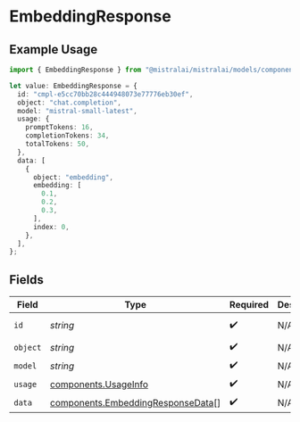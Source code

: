 # EmbeddingResponse

## Example Usage

```typescript
import { EmbeddingResponse } from "@mistralai/mistralai/models/components";

let value: EmbeddingResponse = {
  id: "cmpl-e5cc70bb28c444948073e77776eb30ef",
  object: "chat.completion",
  model: "mistral-small-latest",
  usage: {
    promptTokens: 16,
    completionTokens: 34,
    totalTokens: 50,
  },
  data: [
    {
      object: "embedding",
      embedding: [
        0.1,
        0.2,
        0.3,
      ],
      index: 0,
    },
  ],
};
```

## Fields

| Field                                                                                  | Type                                                                                   | Required                                                                               | Description                                                                            | Example                                                                                |
| -------------------------------------------------------------------------------------- | -------------------------------------------------------------------------------------- | -------------------------------------------------------------------------------------- | -------------------------------------------------------------------------------------- | -------------------------------------------------------------------------------------- |
| `id`                                                                                   | *string*                                                                               | :heavy_check_mark:                                                                     | N/A                                                                                    | cmpl-e5cc70bb28c444948073e77776eb30ef                                                  |
| `object`                                                                               | *string*                                                                               | :heavy_check_mark:                                                                     | N/A                                                                                    | chat.completion                                                                        |
| `model`                                                                                | *string*                                                                               | :heavy_check_mark:                                                                     | N/A                                                                                    | mistral-small-latest                                                                   |
| `usage`                                                                                | [components.UsageInfo](../../models/components/usageinfo.md)                           | :heavy_check_mark:                                                                     | N/A                                                                                    |                                                                                        |
| `data`                                                                                 | [components.EmbeddingResponseData](../../models/components/embeddingresponsedata.md)[] | :heavy_check_mark:                                                                     | N/A                                                                                    |                                                                                        |